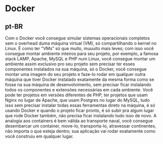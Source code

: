 # Docker

## pt-BR

Com o Docker você consegue simular sistemas operacionais completos sem o overhead duma máquina virtual (VM), só compartilhando o kernel no Linux. É como ter "VMs" só que muito, muuuito mais leves; com isso você consegue montar ambiente inteiros para seu projeto, por exemplo, a famosa stack LAMP, Apache, MySQL e PHP num Linux, você consegue montar um ambiente assim exclusivo pro seu projeto sem precisar ter esses componentes instalados na sua máquina, só o Docker, você consegue montar uma imagem do seu projeto e faze-lo rodar em qualquer outra máquina que tiver Docker instalado exatamente da mesma forma como se fosse na sua máquina de desenvolvimento, sem precisar ficar instalando todos os componentes e extensões necessárias em cada ambiente.
Você pode ter projetos em versões diferentes de PHP, ter projetos que usam Nginx no lugar de Apache, que usam Postgres no lugar do MySQL, tudo isso sem precisar instalar todas essas ferramentas direto na máquina, é só usando Docker e quando o projeto ficar pronto, é só subir pra algum lugar que rode Docker também, não precisa ficar instalando tudo isso de novo. A analogia aos containers é bem válida ao transporte naval, você consegue desembarcar um container, move-lo, transporta-lo, atravessar continentes, não importa o que esteja dentro; sua aplicação vai rodar exatamente como você construiu em qualquer lugar.
